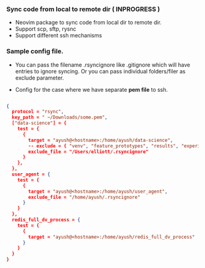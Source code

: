 ### Sync code from local to remote dir ( INPROGRESS )
- Neovim package to sync code from local dir to remote dir.
- Support scp, sftp, rysnc
- Support different ssh mechanisms

### Sample config file.
- You can pass the filename .rsyncignore like .gitignore which will have entries to ignore syncing. Or you can pass individual folders/filer as exclude parameter.

- Config for the case where we have separate **pem file** to ssh.
```json

{
  protocol = "rsync",
  key_path = " ~/Downloads/some.pem",
  ["data-science"] = {
    test = {
      {
        target = "ayush@<hostname>:/home/ayush/data-science",
        -- exclude = { "venv", "feature_prototypes", "results", "experiments", ".git", ".coveragerc", ".pre-commit-config.yaml", "klm-218.txt"}
        exclude_file = "/Users/elliott/.rsyncignore"
      }  
    },
  },
  user_agent = {
    test = { 
      {
        target = "ayush@<hostname>:/home/ayush/user_agent",
        exclude_file = "/home/ayush/.rsyncignore"
      } 
    }
  },
  redis_full_dv_process = {
    test = { 
      {
        target = "ayush@<hostname>:/home/ayush/redis_full_dv_process"
      } 
    }
  }
}


```
